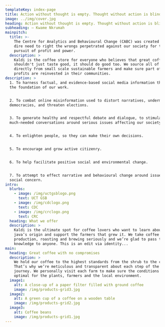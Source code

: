 ```yaml
---
templateKey: index-page
title: Action without thought is empty. Thought without action is blind.
image: ../img/cover.jpg
heading: Action without thought is empty. Thought without action is blind.
subheading: ― Kwame Nkrumah
mainpitch:
  title: >-
    The Centre for Analytics and Behavioural Change (CABC) was created out of a
    dire need to right the wrongs perpetrated against our society for the
    pursuit of profit and power. 
  description: >
    Kaldi is the coffee store for everyone who believes that great coffee
    shouldn't just taste good, it should do good too. We source all of our beans
    directly from small scale sustainable farmers and make sure part of the
    profits are reinvested in their communities.
description: >
  1. To harness factual, and evidence-based social media information that form
  the foundation of our work. 


  2. To combat online misinformation used to distort narratives, undermine
  democracies, and threaten elections.  


  3. To generate healthy and respectful debate and dialogue, to stimulate
  much-needed conversations around serious issues affecting our society.


  4. To enlighten people, so they can make their own decisions.


  5. To encourage and grow active citizenry.


  6. To help facilitate positive social and environmental change.  


  7. To attempt to effect narrative and behavioural change around issues of key
  social concern.
intro:
  blurbs:
    - image: /img/uctgsblogo.png
      text: UCT GSB
    - image: /img/cdclogo.png
      text: CDC
    - image: /img/crclogo.png
      text: CRC
  heading: What we offer
  description: >
    Kaldi is the ultimate spot for coffee lovers who want to learn about their
    java’s origin and support the farmers that grew it. We take coffee
    production, roasting and brewing seriously and we’re glad to pass that
    knowledge to anyone. This is an edit via identity...
main:
  heading: Great coffee with no compromises
  description: >
    We hold our coffee to the highest standards from the shrub to the cup.
    That’s why we’re meticulous and transparent about each step of the coffee’s
    journey. We personally visit each farm to make sure the conditions are
    optimal for the plants, farmers and the local environment.
  image1:
    alt: A close-up of a paper filter filled with ground coffee
    image: /img/products-grid3.jpg
  image2:
    alt: A green cup of a coffee on a wooden table
    image: /img/products-grid2.jpg
  image3:
    alt: Coffee beans
    image: /img/products-grid1.jpg
---
```

